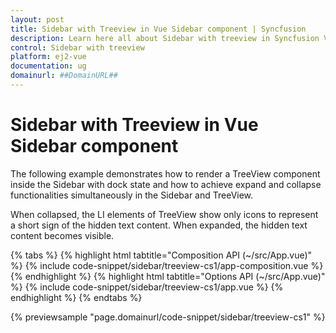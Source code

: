 ```yaml
---
layout: post
title: Sidebar with Treeview in Vue Sidebar component | Syncfusion
description: Learn here all about Sidebar with treeview in Syncfusion Vue Sidebar component of Syncfusion Essential JS 2 and more.
control: Sidebar with treeview 
platform: ej2-vue
documentation: ug
domainurl: ##DomainURL##
---
```


# Sidebar with Treeview in Vue Sidebar component

The following example demonstrates how to render a TreeView component inside the Sidebar with dock state and how to achieve expand and collapse functionalities simultaneously in the Sidebar and TreeView.

When collapsed, the LI elements of TreeView show only icons to represent a short sign of the hidden text content. When expanded, the hidden text content becomes visible.

{% tabs %}
{% highlight html tabtitle="Composition API (~/src/App.vue)" %}
{% include code-snippet/sidebar/treeview-cs1/app-composition.vue %}
{% endhighlight %}
{% highlight html tabtitle="Options API (~/src/App.vue)" %}
{% include code-snippet/sidebar/treeview-cs1/app.vue %}
{% endhighlight %}
{% endtabs %}
        
{% previewsample "page.domainurl/code-snippet/sidebar/treeview-cs1" %}